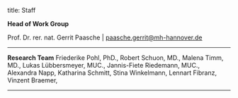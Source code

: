 title: Staff

**Head of Work Group**

Prof. Dr. rer. nat. Gerrit Paasche | <paasche.gerrit@mh-hannover.de>

---------------------------

**Research Team**
Friederike Pohl, PhD.,
Robert Schuon, MD.,
Malena Timm, MD.,
Lukas Lübbersmeyer, MUC.,
Jannis-Fiete Riedemann, MUC.,
Alexandra Napp,
Katharina Schmitt,
Stina Winkelmann,
Lennart Fibranz,
Vinzent Braemer,

<!--

![Beschreibung](pic1.jpg)


Vorname Name | <Name.Vorname@mh-hannover.de>

Vorname Name | <Name.Vorname@mh-hannover.de>
-->

-----------------------------
